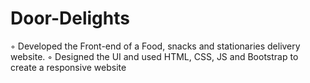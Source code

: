 # Door-Delights
◦ Developed the Front-end of a Food, snacks and stationaries delivery website. ◦ Designed the UI and used HTML, CSS, JS and Bootstrap to create a responsive website
